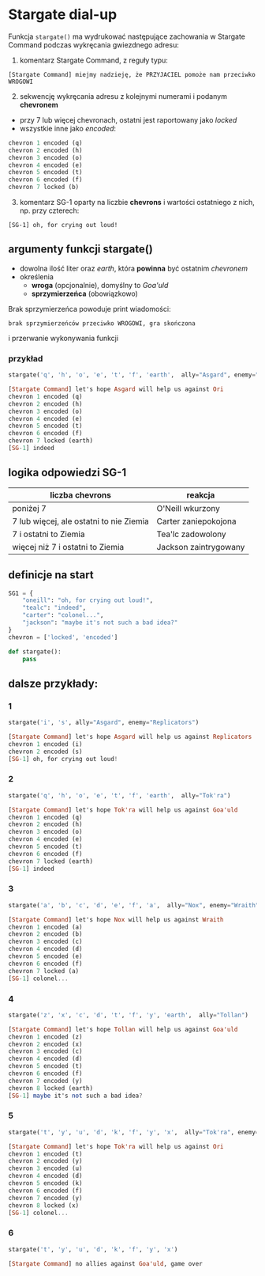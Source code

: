 # Stargate dial-up

Funkcja `stargate()` ma wydrukować następujące zachowania w Stargate Command podczas wykręcania gwiezdnego adresu:

1. komentarz Stargate Command, z reguły typu:
  
  `[Stargate Command] miejmy nadzieję, że PRZYJACIEL pomoże nam przeciwko WROGOWI`

2. sekwencję wykręcania adresu z kolejnymi numerami i podanym **chevronem**
  * przy 7 lub więcej chevronach, ostatni jest raportowany jako _locked_
  * wszystkie inne jako _encoded_:


```python
chevron 1 encoded (q)
chevron 2 encoded (h)
chevron 3 encoded (o)
chevron 4 encoded (e)
chevron 5 encoded (t)
chevron 6 encoded (f)
chevron 7 locked (b)
```

3. komentarz SG-1 oparty na liczbie **chevrons** i wartości ostatniego z nich, np. przy czterech:

`[SG-1] oh, for crying out loud!`

## argumenty funkcji stargate()

* dowolna ilość liter oraz _earth_, która **powinna** być ostatnim _chevronem_
* określenia 
  * **wroga** (opcjonalnie), domyślny to _Goa'uld_
  * **sprzymierzeńca** (obowiązkowo)
  
Brak sprzymierzeńca powoduje print wiadomości:

   `brak sprzymierzeńców przeciwko WROGOWI, gra skończona`
    
i przerwanie wykonywania funkcji

### przykład

```python
stargate('q', 'h', 'o', 'e', 't', 'f', 'earth',  ally="Asgard", enemy="Ori")
```

```haskell
[Stargate Command] let's hope Asgard will help us against Ori
chevron 1 encoded (q)
chevron 2 encoded (h)
chevron 3 encoded (o)
chevron 4 encoded (e)
chevron 5 encoded (t)
chevron 6 encoded (f)
chevron 7 locked (earth)
[SG-1] indeed
```
   

## logika odpowiedzi SG-1

| liczba chevrons                         | reakcja               |
|-----------------------------------------|-----------------------|
| poniżej 7                               | O'Neill wkurzony      |
| 7 lub więcej, ale ostatni to nie Ziemia | Carter zaniepokojona  |
| 7 i ostatni to Ziemia                   | Tea'lc zadowolony     |
| więcej niż 7 i ostatni to Ziemia        | Jackson zaintrygowany |

## definicje na start

```python
SG1 = {
    "oneill": "oh, for crying out loud!",
    "tealc": "indeed",
    "carter": "colonel...",
    "jackson": "maybe it's not such a bad idea?"
}
chevron = ['locked', 'encoded']

def stargate():
    pass
```

## dalsze przykłady:

### 1

```python
stargate('i', 's', ally="Asgard", enemy="Replicators")
```

```haskell
[Stargate Command] let's hope Asgard will help us against Replicators
chevron 1 encoded (i)
chevron 2 encoded (s)
[SG-1] oh, for crying out loud!
```

### 2

```python
stargate('q', 'h', 'o', 'e', 't', 'f', 'earth',  ally="Tok'ra")
```

```haskell
[Stargate Command] let's hope Tok'ra will help us against Goa'uld
chevron 1 encoded (q)
chevron 2 encoded (h)
chevron 3 encoded (o)
chevron 4 encoded (e)
chevron 5 encoded (t)
chevron 6 encoded (f)
chevron 7 locked (earth)
[SG-1] indeed
```

### 3

```python
stargate('a', 'b', 'c', 'd', 'e', 'f', 'a',  ally="Nox", enemy="Wraith")
```

```haskell
[Stargate Command] let's hope Nox will help us against Wraith
chevron 1 encoded (a)
chevron 2 encoded (b)
chevron 3 encoded (c)
chevron 4 encoded (d)
chevron 5 encoded (e)
chevron 6 encoded (f)
chevron 7 locked (a)
[SG-1] colonel...
```

### 4

```python
stargate('z', 'x', 'c', 'd', 't', 'f', 'y', 'earth',  ally="Tollan")
```

```haskell
[Stargate Command] let's hope Tollan will help us against Goa'uld
chevron 1 encoded (z)
chevron 2 encoded (x)
chevron 3 encoded (c)
chevron 4 encoded (d)
chevron 5 encoded (t)
chevron 6 encoded (f)
chevron 7 encoded (y)
chevron 8 locked (earth)
[SG-1] maybe it's not such a bad idea?
```

### 5

```python
stargate('t', 'y', 'u', 'd', 'k', 'f', 'y', 'x',  ally="Tok'ra", enemy="Ori")
```

```haskell
[Stargate Command] let's hope Tok'ra will help us against Ori
chevron 1 encoded (t)
chevron 2 encoded (y)
chevron 3 encoded (u)
chevron 4 encoded (d)
chevron 5 encoded (k)
chevron 6 encoded (f)
chevron 7 encoded (y)
chevron 8 locked (x)
[SG-1] colonel...
```


### 6

```python
stargate('t', 'y', 'u', 'd', 'k', 'f', 'y', 'x')
```

```haskell
[Stargate Command] no allies against Goa'uld, game over
```
